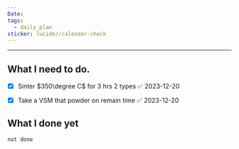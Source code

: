 ```yaml
---
Date: 
tags:
  - daily_plan
sticker: lucide//calendar-check
---
```

---
## What I need to do.

- [x] Sinter $350\degree C$  for 3 hrs 2 types ✅ 2023-12-20
- [x] Take a VSM that powder on remain time ✅ 2023-12-20



## What I done yet
```tasks
not done
```
